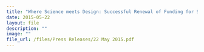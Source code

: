 ```yaml
---
title: "Where Science meets Design: Successful Renewal of Funding for SEC FCL"
date: 2015-05-22
layout: file
description: ""
image: ""
file_url: /files/Press Releases/22 May 2015.pdf
---
```


